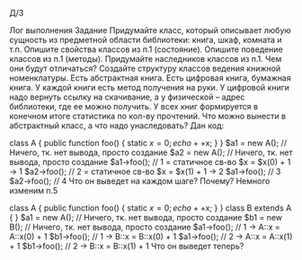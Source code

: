 Д/З

Лог выполнения
Задание
Придумайте класс, который описывает любую сущность из предметной области библиотеки: книга, шкаф, комната и т.п.
Опишите свойства классов из п.1 (состояние).
Опишите поведение классов из п.1 (методы).
Придумайте наследников классов из п.1. Чем они будут отличаться?
Создайте структуру классов ведения книжной номенклатуры.
Есть абстрактная книга.
Есть цифровая книга, бумажная книга.
У каждой книги есть метод получения на руки. У цифровой книги надо вернуть ссылку на скачивание, а у физической – адрес библиотеки, где ее можно получить. У всех книг формируется в конечном итоге статистика по кол-ву прочтений. Что можно вынести в абстрактный класс, а что надо унаследовать?
Дан код:

class A {
    public function foo() {
        static $x = 0;
        echo ++$x;
    }
}
$a1 = new A(); // Ничего, тк. нет вывода, просто создание
$a2 = new A(); // Ничего, тк. нет вывода, просто создание
$a1->foo(); // 1 = статичное св-во $x = $x(0) + 1 -> 1
$a2->foo(); // 2 = статичное св-во $x = $x(1) + 1 -> 2
$a1->foo(); // 3
$a2->foo(); // 4
Что он выведет на каждом шаге? Почему? Немного изменим п.5

class A {
    public function foo() {
        static $x = 0;
        echo ++$x;
    }
}
class B extends A {
}
$a1 = new A(); // Ничего, тк. нет вывода, просто создание
$b1 = new B(); // Ничего, тк. нет вывода, просто создание
$a1->foo(); // 1 -> A::x = A::x(0) + 1
$b1->foo(); // 1 -> B::x = B::x(0) + 1
$a1->foo(); // 2 -> A::x = A::x(1) + 1
$b1->foo(); // 2 -> B::x = B::x(1) + 1
Что он выведет теперь?
